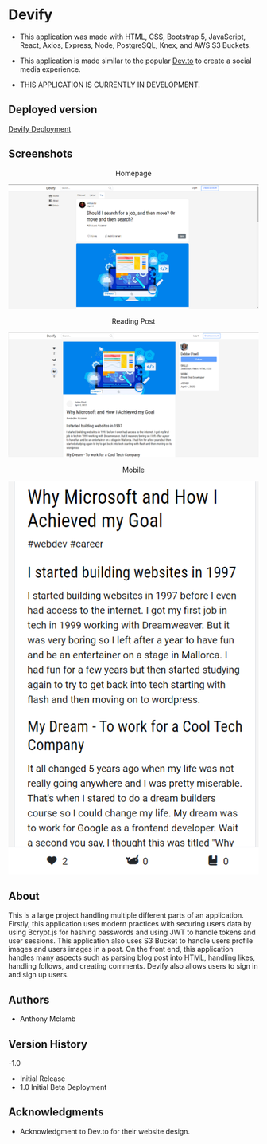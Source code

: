 # Devify

- This application was made with HTML, CSS, Bootstrap 5, JavaScript, React, Axios, Express, Node, PostgreSQL, Knex, and AWS S3 Buckets.

- This application is made similar to the popular [Dev.to](https://dev.to/) to create a social media experience.

- THIS APPLICATION IS CURRENTLY IN DEVELOPMENT.

## Deployed version

[Devify Deployment](https://devify-front-end.herokuapp.com/)


## Screenshots

<div align="center">
 <p>Homepage</p>
 <img src="assets/devify-home.png" alt="Devify Screenshot">
 <p>Reading Post</p>
 <img src="assets/devify-post.png" alt="Devify Screenshot">
 <p>Mobile</p>
 <img src="assets/devify-mobile.png" alt="Devify Screenshot">
</div>

## About

This is a large project handling multiple different parts of an application. Firstly, this application uses modern practices with securing users data by using Bcrypt.js for hashing passwords and using JWT to handle tokens and user sessions. This application also uses S3 Bucket to handle users profile images and users images in a post. On the front end, this application handles many aspects such as parsing blog post into HTML, handling likes, handling follows, and creating comments. Devify also allows users to sign in and sign up users.

## Authors

- Anthony Mclamb

## Version History

-1.0

- Initial Release
- 1.0 Initial Beta Deployment
## Acknowledgments

- Acknowledgment to Dev.to for their website design.
